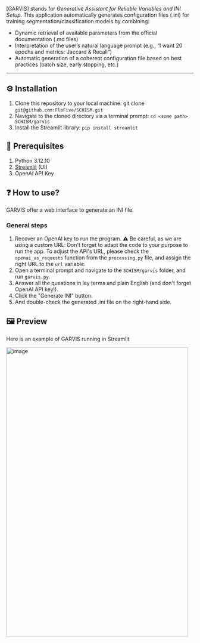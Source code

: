 [GARVIS] stands for _Generative Assistant for Reliable Variables and INI Setup_. This application automatically generates configuration files (.ini) for training segmentation/classification models by combining:
- Dynamic retrieval of available parameters from the official documentation (.md files)
- Interpretation of the user’s natural language prompt (e.g., “I want 20 epochs and metrics: Jaccard & Recall”)
- Automatic generation of a coherent configuration file based on best practices (batch size, early stopping, etc.)
  
---
## :gear: Installation
1. Clone this repository to your local machine: git clone `git@github.com:FloFive/SCHISM.git` 
2. Navigate to the cloned directory via a terminal prompt: `cd <some path> SCHISM/garvis`
3. Install the Streamlit library: `pip install streamlit`

## 🧰 Prerequisites
1. Python 3.12.10
2. [Streamlit](https://streamlit.io/) (UI)
3. OpenAI API Key

## :question: How to use?

GARVIS offer a web interface to generate an INI file.

### General steps
1. Recover an OpenAI key to run the program. :warning: Be careful, as we are using a custom URL: Don't forget to adapt the code to your purpose to run the app. To adjust the API's URL, please check the `openai_as_requests` function from the `processing.py` file, and assign the right URL to the `url` variable.
2. Open a terminal prompt and navigate to the `SCHISM/garvis` folder, and run `garvis.py`.
3. Answer all the questions in lay terms and plain English (and don't forget OpenAI API key!).
4. Click the "Generate INI" button.
5. And double-check the generated .ini file on the right-hand side.


## 🖼️ Preview
Here is an example of GARVIS running in Streamlit

<img width="488" height="777" alt="image" src="https://github.com/user-attachments/assets/1eb132eb-3b91-474c-a67d-aa2433736b81"/>

